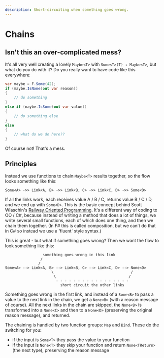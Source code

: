 ```yaml
---
description: Short-circuiting when something goes wrong.
---
```


# Chains

## Isn't this an over-complicated mess?

It's all very well creating a lovely `Maybe<T>` with `Some<T>(T) : Maybe<T>`, but what do you do with it? Do you really want to have code like this everywhere:

```csharp
var maybe = F.Some(42);
if (maybe.IsNone(out var reason))
{
    // do something
}
else if (maybe.IsSome(out var value))
{
    // do something else
}
else
{
    // what do we do here??
}
```

Of course not! That's a mess.

## Principles

Instead we use functions to chain `Maybe<T>` results together, so the flow looks something like this:

```
Some<A> ->> Link<A, B> ->> Link<B, C> ->> Link<C, D> ->> Some<D>
```

If all the links work, each receives value A / B / C, returns value B / C / D, and we end up with `Some<D>`. This is the basic concept behind Scott Wlaschin's [Railway Oriented Programming](https://fsharpforfunandprofit.com/posts/against-railway-oriented-programming/). It's a different way of coding to OO / C#, because instead of writing a method that does a lot of things, we write several small functions, each of which does one thing, and then we chain them together. (In F# this is called composition, but we can't do that in C# so instead we use a 'fluent' style syntax.)

This is great - but what if something goes wrong? Then we want the flow to look something like this:

```
                 something goes wrong in this link
                /
               /
Some<A> --> Link<A, B> --> Link<B, C> --> Link<C, D> --> None<D>
                     \                                   /
                      \                                 /
                       - - - - - - - - - - - - - - - - -
                         short circuit the other links
```

Something goes wrong in the first link, and instead of a `Some<B>` to pass a value to the next link in the chain, we get a `None<B>` (with a reason message of course). All the next links in the chain are skipped, the `None<B>` is transformed into a `None<C>` and then to a `None<D>` (preserving the original reason message), and returned.

The chaining is handled by two function groups: `Map` and `Bind`. These do the switching for you:

* if the input is `Some<T>` they pass the value to your function
* if the input is `None<T>` they skip your function and return `None<TReturn>` (the next type), preserving the reason message
